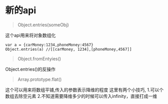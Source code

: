 # 新的api

> Object.entries(someObj)

这个api用来将对象数组化
```
var a = {carMoney:1234,phoneMoney:4567}
Object.entries(a) //[[carMoney, 1234],[phoneMoney,4567]]
```

> Object.fromEntyies()

Object.entries()的反操作

> Array.prototype.flat()

这个可以用来将数组平铺,传入的参数表示降维的程度
这里有两个小技巧,
1.可以个数组去除空元素
2.不知道需要降维多少的时候可以传入infinity，直接打成一维